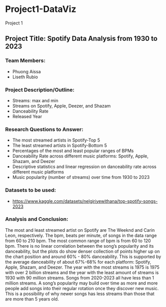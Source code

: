 # Project1-DataViz
Project 1 


## __Project Title:__ Spotify Data Analysis from 1930 to 2023

### __Team Members:__

 - Phuong Aissa
 - Liseth Rubio
   
### __Project Description/Outline:__

 - Streams: max and min
 - Streams on Spotify, Apple, Deezer, and Shazam
 - Danceability Rate
 - Released Year 
   
### __Research Questions to Answer:__

- The most streamed artists in Spotify-Top 5
- The least streamed artists in Spotify-Bottom 5 
- Percentages of the most and least popular ranges of BPMs
- Danceability Rate across different music platforms: Spotify, Apple, Shazam, and Deezer
- Descriptive statistics and linear regression on danceability rate across different music platforms
- Music popularity (number of streams) over time from 1930 to 2023

   
### __Datasets to be used:__

 - https://www.kaggle.com/datasets/nelgiriyewithana/top-spotify-songs-2023

### __Analysis and Conclusion:__

The most and least streamed artist on Spotify are The Weeknd and Carin Leon, respectively. The bpm, beats per minute, of songs in the data range from 60 to 210 bpm. The most common range of bpm is from 60 to 120 bpm. There is no linear correlation between the song’s popularity and its danceability, but the plots do show denser collection of points higher up on the chart position and around 60% - 80% danceability. This is supported by the average danceability of about 67%-68% for each platform: Spotify, Apple, Shazam, and Deezer. The year with the most streams is 1975 is 1975 with over 2 billion streams and the year with the least amount of streams is 1930 with 90 million streams. Songs from 2020-2023 all have less than 1 million streams. A song’s popularity may build over time as more and more people add songs into their regular rotation once they discover new music. This is a possibility of why newer songs has less streams than those that are more than 5 years old.
